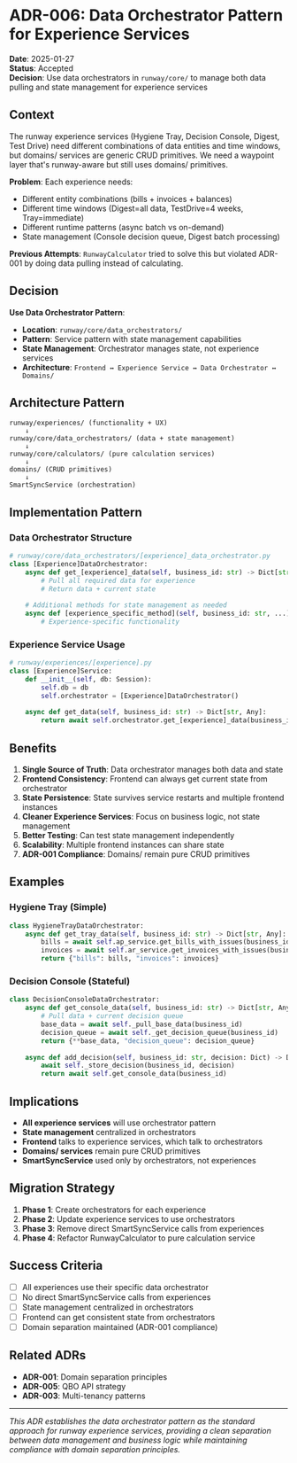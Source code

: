 # ADR-006: Data Orchestrator Pattern for Experience Services

**Date**: 2025-01-27  
**Status**: Accepted  
**Decision**: Use data orchestrators in `runway/core/` to manage both data pulling and state management for experience services

## **Context**

The runway experience services (Hygiene Tray, Decision Console, Digest, Test Drive) need different combinations of data entities and time windows, but domains/ services are generic CRUD primitives. We need a waypoint layer that's runway-aware but still uses domains/ primitives.

**Problem**: Each experience needs:
- Different entity combinations (bills + invoices + balances)
- Different time windows (Digest=all data, TestDrive=4 weeks, Tray=immediate)
- Different runtime patterns (async batch vs on-demand)
- State management (Console decision queue, Digest batch processing)

**Previous Attempts**: `RunwayCalculator` tried to solve this but violated ADR-001 by doing data pulling instead of calculating.

## **Decision**

**Use Data Orchestrator Pattern**:
- **Location**: `runway/core/data_orchestrators/`
- **Pattern**: Service pattern with state management capabilities
- **State Management**: Orchestrator manages state, not experience services
- **Architecture**: `Frontend ↔ Experience Service ↔ Data Orchestrator ↔ Domains/`

## **Architecture Pattern**

```
runway/experiences/ (functionality + UX)
    ↓
runway/core/data_orchestrators/ (data + state management)
    ↓
runway/core/calculators/ (pure calculation services)
    ↓
domains/ (CRUD primitives)
    ↓
SmartSyncService (orchestration)
```

## **Implementation Pattern**

### **Data Orchestrator Structure**
```python
# runway/core/data_orchestrators/[experience]_data_orchestrator.py
class [Experience]DataOrchestrator:
    async def get_[experience]_data(self, business_id: str) -> Dict[str, Any]:
        # Pull all required data for experience
        # Return data + current state
    
    # Additional methods for state management as needed
    async def [experience_specific_method](self, business_id: str, ...) -> Dict[str, Any]:
        # Experience-specific functionality
```

### **Experience Service Usage**
```python
# runway/experiences/[experience].py
class [Experience]Service:
    def __init__(self, db: Session):
        self.db = db
        self.orchestrator = [Experience]DataOrchestrator()
    
    async def get_data(self, business_id: str) -> Dict[str, Any]:
        return await self.orchestrator.get_[experience]_data(business_id)
```

## **Benefits**

1. **Single Source of Truth**: Data orchestrator manages both data and state
2. **Frontend Consistency**: Frontend can always get current state from orchestrator
3. **State Persistence**: State survives service restarts and multiple frontend instances
4. **Cleaner Experience Services**: Focus on business logic, not state management
5. **Better Testing**: Can test state management independently
6. **Scalability**: Multiple frontend instances can share state
7. **ADR-001 Compliance**: Domains/ remain pure CRUD primitives

## **Examples**

### **Hygiene Tray (Simple)**
```python
class HygieneTrayDataOrchestrator:
    async def get_tray_data(self, business_id: str) -> Dict[str, Any]:
        bills = await self.ap_service.get_bills_with_issues(business_id)
        invoices = await self.ar_service.get_invoices_with_issues(business_id)
        return {"bills": bills, "invoices": invoices}
```

### **Decision Console (Stateful)**
```python
class DecisionConsoleDataOrchestrator:
    async def get_console_data(self, business_id: str) -> Dict[str, Any]:
        # Pull data + current decision queue
        base_data = await self._pull_base_data(business_id)
        decision_queue = await self._get_decision_queue(business_id)
        return {**base_data, "decision_queue": decision_queue}
    
    async def add_decision(self, business_id: str, decision: Dict) -> Dict:
        await self._store_decision(business_id, decision)
        return await self.get_console_data(business_id)
```

## **Implications**

- **All experience services** will use orchestrator pattern
- **State management** centralized in orchestrators
- **Frontend** talks to experience services, which talk to orchestrators
- **Domains/ services** remain pure CRUD primitives
- **SmartSyncService** used only by orchestrators, not experiences

## **Migration Strategy**

1. **Phase 1**: Create orchestrators for each experience
2. **Phase 2**: Update experience services to use orchestrators
3. **Phase 3**: Remove direct SmartSyncService calls from experiences
4. **Phase 4**: Refactor RunwayCalculator to pure calculation service

## **Success Criteria**

- [ ] All experiences use their specific data orchestrator
- [ ] No direct SmartSyncService calls from experiences
- [ ] State management centralized in orchestrators
- [ ] Frontend can get consistent state from orchestrators
- [ ] Domain separation maintained (ADR-001 compliance)

## **Related ADRs**

- **ADR-001**: Domain separation principles
- **ADR-005**: QBO API strategy
- **ADR-003**: Multi-tenancy patterns

---

*This ADR establishes the data orchestrator pattern as the standard approach for runway experience services, providing a clean separation between data management and business logic while maintaining compliance with domain separation principles.*
